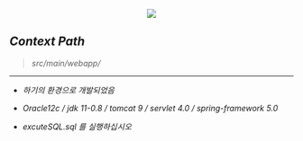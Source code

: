 <p align="center">
  <a href="https://github.com/jrdev4102/Project_HKL"><img src="https://user-images.githubusercontent.com/71188307/101793674-66e70680-3b49-11eb-8522-9d5d5e26aa18.JPG"></a>
</p>

## *Context Path*</center>
> *src/main/webapp/*

---
+ *하기의 환경으로 개발되었음*

+ *Oracle12c / jdk 11-0.8 / tomcat 9 / servlet 4.0 / spring-framework 5.0*

+ *excuteSQL.sql 를 실행하십시오*


